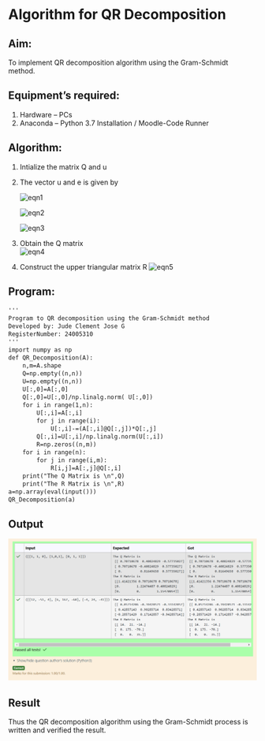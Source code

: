 # Algorithm for QR Decomposition
## Aim:
To implement QR decomposition algorithm using the Gram-Schmidt method.
## Equipment’s required:
1.	Hardware – PCs
2.	Anaconda – Python 3.7 Installation / Moodle-Code Runner
## Algorithm:
1.	Intialize the matrix Q and u
2.	The vector u and e is given by

    ![eqn1](./ex4.jpg)

    ![eqn2](./ex6.jpg)

    ![eqn3](./ex3.jpg)

3.	Obtain the Q matrix   
    ![eqn4](./ex1.jpg)
4.	Construct the upper triangular matrix R
    ![eqn5](./ex2.jpg)



## Program:
    ''' 
    Program to QR decomposition using the Gram-Schmidt method
    Developed by: Jude Clement Jose G
    RegisterNumber: 24005310
    '''
    import numpy as np
    def QR_Decomposition(A):
        n,m=A.shape
        Q=np.empty((n,n))
        U=np.empty((n,n))
        U[:,0]=A[:,0]
        Q[:,0]=U[:,0]/np.linalg.norm( U[:,0])
        for i in range(1,n):
            U[:,i]=A[:,i]
            for j in range(i):
                U[:,i]-=(A[:,i]@Q[:,j])*Q[:,j]
            Q[:,i]=U[:,i]/np.linalg.norm(U[:,i])
            R=np.zeros((n,m))
        for i in range(n):
            for j in range(i,m):
                R[i,j]=A[:,j]@Q[:,i]
        print("The Q Matrix is \n",Q)
        print("The R Matrix is \n",R)
    a=np.array(eval(input()))
    QR_Decomposition(a)

## Output
![alt text](image.png)

## Result
Thus the QR decomposition algorithm using the Gram-Schmidt process is written and verified the result.